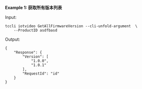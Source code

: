 **Example 1: 获取所有版本列表**



Input: 

```
tccli iotvideo GetAllFirmwareVersion --cli-unfold-argument  \
    --ProductID asdfbasd
```

Output: 
```
{
    "Response": {
        "Version": [
            "1.0.0",
            "1.0.1"
        ],
        "RequestId": "id"
    }
}
```

